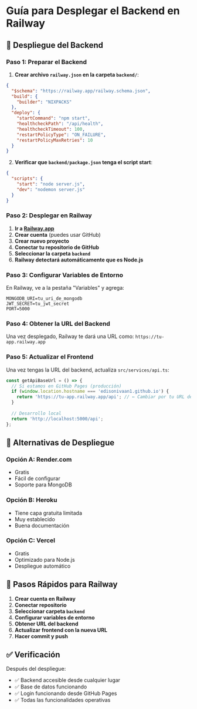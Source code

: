 # Guía para Desplegar el Backend en Railway

## 🚀 Despliegue del Backend

### **Paso 1: Preparar el Backend**

1. **Crear archivo `railway.json` en la carpeta `backend/`**:
```json
{
  "$schema": "https://railway.app/railway.schema.json",
  "build": {
    "builder": "NIXPACKS"
  },
  "deploy": {
    "startCommand": "npm start",
    "healthcheckPath": "/api/health",
    "healthcheckTimeout": 100,
    "restartPolicyType": "ON_FAILURE",
    "restartPolicyMaxRetries": 10
  }
}
```

2. **Verificar que `backend/package.json` tenga el script start**:
```json
{
  "scripts": {
    "start": "node server.js",
    "dev": "nodemon server.js"
  }
}
```

### **Paso 2: Desplegar en Railway**

1. **Ir a [Railway.app](https://railway.app)**
2. **Crear cuenta** (puedes usar GitHub)
3. **Crear nuevo proyecto**
4. **Conectar tu repositorio de GitHub**
5. **Seleccionar la carpeta `backend`**
6. **Railway detectará automáticamente que es Node.js**

### **Paso 3: Configurar Variables de Entorno**

En Railway, ve a la pestaña "Variables" y agrega:
```
MONGODB_URI=tu_uri_de_mongodb
JWT_SECRET=tu_jwt_secret
PORT=5000
```

### **Paso 4: Obtener la URL del Backend**

Una vez desplegado, Railway te dará una URL como:
`https://tu-app.railway.app`

### **Paso 5: Actualizar el Frontend**

Una vez tengas la URL del backend, actualiza `src/services/api.ts`:

```typescript
const getApiBaseUrl = () => {
  // Si estamos en GitHub Pages (producción)
  if (window.location.hostname === 'edisonivaan1.github.io') {
    return 'https://tu-app.railway.app/api'; // ← Cambiar por tu URL de Railway
  }
  
  // Desarrollo local
  return 'http://localhost:5000/api';
};
```

## 🔧 Alternativas de Despliegue

### **Opción A: Render.com**
- Gratis
- Fácil de configurar
- Soporte para MongoDB

### **Opción B: Heroku**
- Tiene capa gratuita limitada
- Muy establecido
- Buena documentación

### **Opción C: Vercel**
- Gratis
- Optimizado para Node.js
- Despliegue automático

## 📝 Pasos Rápidos para Railway

1. **Crear cuenta en Railway**
2. **Conectar repositorio**
3. **Seleccionar carpeta `backend`**
4. **Configurar variables de entorno**
5. **Obtener URL del backend**
6. **Actualizar frontend con la nueva URL**
7. **Hacer commit y push**

## ✅ Verificación

Después del despliegue:
- ✅ Backend accesible desde cualquier lugar
- ✅ Base de datos funcionando
- ✅ Login funcionando desde GitHub Pages
- ✅ Todas las funcionalidades operativas 